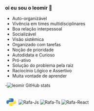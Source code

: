 ### oi eu sou o leomir 👋

- Auto-organizável
- Vivência em times multidisciplinares
- Boa relação interpessoal
- Socializável 
- Visão sistêmica
- Organizado com tarefas
- Noção de prioridade
- Autodidata e Curioso
- Pró-ativo
- Solução do problema pela raiz
- Raciocínio Lógico e Assertivo
- Muita vontade de aprender



-![leomir GitHub stats](https://github-readme-stats.vercel.app/api?username=leomir-pereira-dos-santos&show_icons=true&theme=merko)




<div style="display: inline_block"><br>
<img align="center" alt="Rafa-Python" height="30" width="40" src="https://raw.githubusercontent.com/devicons/devicon/master/icons/python/python-original.svg">
  <img align="center" alt="Rafa-Js" height="30" width="40" src="https://img.shields.io/badge/Flask-000000?style=for-the-badge&logo=flask&logoColor=white">
  <img align="center" alt="Rafa-Ts" height="30" width="40" src="https://img.shields.io/badge/Django-092E20?style=for-the-badge&logo=django&logoColor=white">
  <img align="center" alt="Rafa-React" height="30" width="40" src="https://img.shields.io/badge/MySQL-00000F?style=for-the-badge&logo=mysql&logoColor=white">
